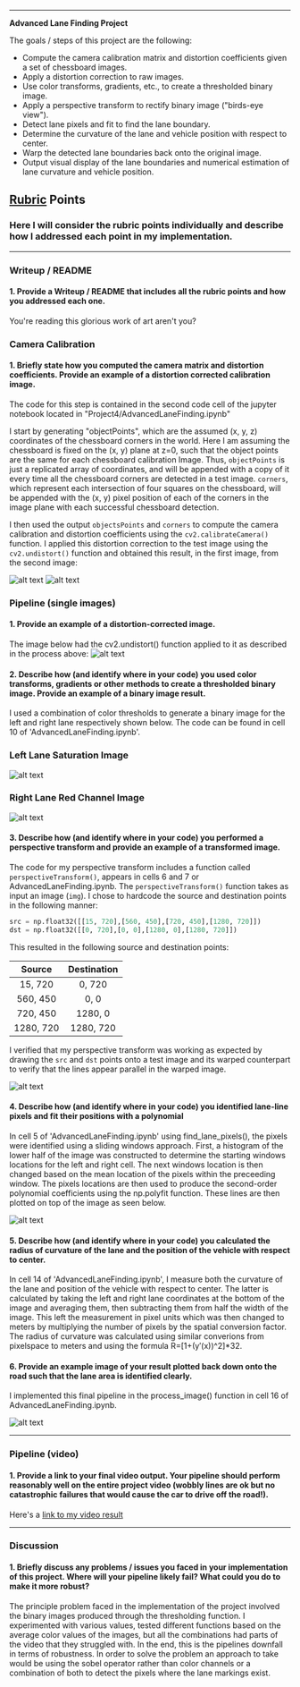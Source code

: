 
---

**Advanced Lane Finding Project**

The goals / steps of this project are the following:

* Compute the camera calibration matrix and distortion coefficients given a set of chessboard images.
* Apply a distortion correction to raw images.
* Use color transforms, gradients, etc., to create a thresholded binary image.
* Apply a perspective transform to rectify binary image ("birds-eye view").
* Detect lane pixels and fit to find the lane boundary.
* Determine the curvature of the lane and vehicle position with respect to center.
* Warp the detected lane boundaries back onto the original image.
* Output visual display of the lane boundaries and numerical estimation of lane curvature and vehicle position.

[//]: # (Image References)

[image1]: ./output_images/UndistortedChessBoard.jpg "Undistorted"
[image2]: ./output_images/distortedChessBoard.jpg "Distorted"
[image3]: ./output_images/SaturationColorChannel.jpg "Saturation Channel"
[image4]: ./output_images/RedColorChannel.jpg "Red Channel"
[image5]: ./output_images/perspectiveTransform.jpg "Perspective Transform"
[image6]: ./output_images/polyfitlines.jpg "Polynomial Picture"
[image7]: ./output_images/finalResult.jpg "Result"
[image8]: ./output_images/sampleRoadCorrected.jpg "Corrected"
[video1]: ./project_video.mp4 "Video"

## [Rubric](https://review.udacity.com/#!/rubrics/571/view) Points

### Here I will consider the rubric points individually and describe how I addressed each point in my implementation.  

---

### Writeup / README

#### 1. Provide a Writeup / README that includes all the rubric points and how you addressed each one.

You're reading this glorious work of art aren't you?

### Camera Calibration

#### 1. Briefly state how you computed the camera matrix and distortion coefficients. Provide an example of a distortion corrected calibration image.

The code for this step is contained in the second code cell of the jupyter notebook located in "Project4/AdvancedLaneFinding.ipynb"   

I start by generating "objectPoints", which are the assumed (x, y, z) coordinates of the chessboard corners in the world. Here I am assuming the chessboard is fixed on the (x, y) plane at z=0, such that the object points are the same for each chessboard calibration Image.  Thus, `objectPoints` is just a replicated array of coordinates, and will be appended with a copy of it every time all the chessboard corners are detected in a test image.  `corners`, which represent each intersection of four squares on the chessboard, will be appended with the (x, y) pixel position of each of the corners in the image plane with each successful chessboard detection.  

I then used the output `objectsPoints` and `corners` to compute the camera calibration and distortion coefficients using the `cv2.calibrateCamera()` function.  I applied this distortion correction to the test image using the `cv2.undistort()` function and obtained this result, in the first image, from the second image:

![alt text][image1]
![alt text][image2]

### Pipeline (single images)

#### 1. Provide an example of a distortion-corrected image.

The image below had the cv2.undistort() function applied to it as described in the process above:
![alt text][image8]

#### 2. Describe how (and identify where in your code) you used color transforms, gradients or other methods to create a thresholded binary image.  Provide an example of a binary image result.

I used a combination of color  thresholds to generate a binary image for the left and right lane respectively shown below. The code can be found in cell 10 of 'AdvancedLaneFinding.ipynb'.

### Left Lane Saturation Image
![alt text][image3]
### Right Lane Red Channel Image
![alt text][image4]

#### 3. Describe how (and identify where in your code) you performed a perspective transform and provide an example of a transformed image.

The code for my perspective transform includes a function called `perspectiveTransform()`, appears in cells 6 and 7 or AdvancedLaneFinding.ipynb.  The `perspectiveTransform()` function takes as input an image (`img`). I chose to hardcode the source and destination points in the following manner:

```python
src = np.float32([[15, 720],[560, 450],[720, 450],[1280, 720]])
dst = np.float32([[0, 720],[0, 0],[1280, 0],[1280, 720]])
```

This resulted in the following source and destination points:

| Source        | Destination   |
|:-------------:|:-------------:|
| 15, 720      | 0, 720        |
| 560, 450      | 0, 0      |
| 720, 450     | 1280, 0      |
| 1280, 720      | 1280, 720        |

I verified that my perspective transform was working as expected by drawing the `src` and `dst` points onto a test image and its warped counterpart to verify that the lines appear parallel in the warped image.

![alt text][image5]

#### 4. Describe how (and identify where in your code) you identified lane-line pixels and fit their positions with a polynomial

In cell 5 of 'AdvancedLaneFinding.ipynb' using find_lane_pixels(), the pixels were identified using a sliding windows approach. First, a histogram of the lower half of the image was constructed to determine the starting windows locations for the 
left and right cell. The next windows location is then changed based on the mean location of the pixels within the preceeding window. The pixels locations are then used to produce the second-order polynomial coefficients using the np.polyfit function. 
These lines are then plotted on top of the image as seen below.

![alt text][image6]

#### 5. Describe how (and identify where in your code) you calculated the radius of curvature of the lane and the position of the vehicle with respect to center.


In cell 14 of 'AdvancedLaneFinding.ipynb', I measure both the curvature of the lane and position of the vehicle with respect to center. The latter is calculated by taking the left and right lane coordinates at the
bottom of the image and averaging them, then subtracting them from half the width of the image. This left the measurement in pixel units which was then changed to meters by multiplying the number of pixels by the spatial
conversion factor. The radius of curvature was calculated using similar converions from pixelspace to meters and using the formula R=[1+(y′(x))^2]*32.

#### 6. Provide an example image of your result plotted back down onto the road such that the lane area is identified clearly.

I implemented this final pipeline in the process_image() function in cell 16 of AdvancedLaneFinding.ipynb.

![alt text][image7]

---

### Pipeline (video)

#### 1. Provide a link to your final video output.  Your pipeline should perform reasonably well on the entire project video (wobbly lines are ok but no catastrophic failures that would cause the car to drive off the road!).

Here's a [link to my video result](./final_output_video.mp4)

---

### Discussion

#### 1. Briefly discuss any problems / issues you faced in your implementation of this project.  Where will your pipeline likely fail?  What could you do to make it more robust?

The principle problem faced in the implementation of the project involved the binary images produced through the thresholding function. I experimented with various values, tested different functions based
on the average color values of the images, but all the combinations had parts of the video that they struggled with. In the end, this is the pipelines downfall in terms of robustness. In order to solve the problem
an approach to take would be using the sobel operator rather than color channels or a combination of both to detect the pixels where the lane markings exist.
